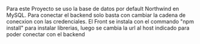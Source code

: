 Para este Proyecto se uso la base de datos por default Northwind en MySQL. 
Para conectar el backend solo basta con cambiar la cadena de conecxion con las credenciales.
El Front se instala con el commando "npm install" para instalar librerias, luego se cambia la url al host indicado para poder conectar con el backend
